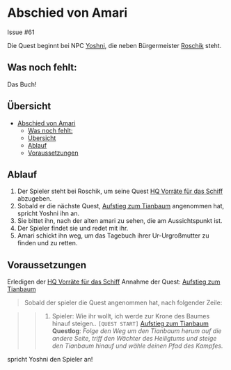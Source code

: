 # Abschied von Amari

Issue #61

Die Quest beginnt bei NPC [Yoshni](#yoshni), die neben Bürgermeister [Roschik](#roschik) steht.

## Was noch fehlt:

Das Buch!

## Übersicht 

- [Abschied von Amari](#abschied-von-amari)
  - [Was noch fehlt:](#was-noch-fehlt)
  - [Übersicht](#%C3%BCbersicht)
  - [Ablauf](#ablauf)
  - [Voraussetzungen](#voraussetzungen)

## Ablauf

1. Der Spieler steht bei Roschik, um seine Quest [HQ Vorräte für das Schiff](../2-vorraete-fuer-das-schiff/README.md) abzugeben.
2. Sobald er die nächste Quest, [Aufstieg zum Tianbaum](../3-aufstieg-zum-tianbaum/README.md) angenommen hat, spricht Yoshni ihn an.
3. Sie bittet ihn, nach der alten amari zu sehen, die am Aussichtspunkt ist.
4. Der Spieler findet sie und redet mit ihr.
5. Amari schickt ihn weg, um das Tagebuch ihrer Ur-Urgroßmutter zu finden und zu retten. 

## Voraussetzungen

Erledigen der [HQ Vorräte für das Schiff](../2-vorraete-fuer-das-schiff/README.md)
Annahme der Quest: [Aufstieg zum Tianbaum](../3-aufstieg-zum-tianbaum/README.md)

> Sobald der spieler die Quest angenommen hat, nach folgender Zeile:

> > 1. Spieler: Wie ihr wollt, ich werde zur Krone des Baumes hinauf steigen.. `[QUEST START]` [Aufstieg zum Tianbaum](#aufstieg-zum-tianbaum)  
**Questlog**: *Folge den Weg um den Tianbaum herum auf die andere Seite, triff den Wächter des Heiligtums und steige den Tianbaum hinauf und wähle deinen Pfad des Kampfes.*

spricht Yoshni den Spieler an! 



